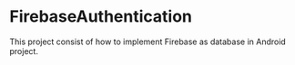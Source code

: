 # FirebaseAuthentication
This project consist of how to implement Firebase as database in Android project.

